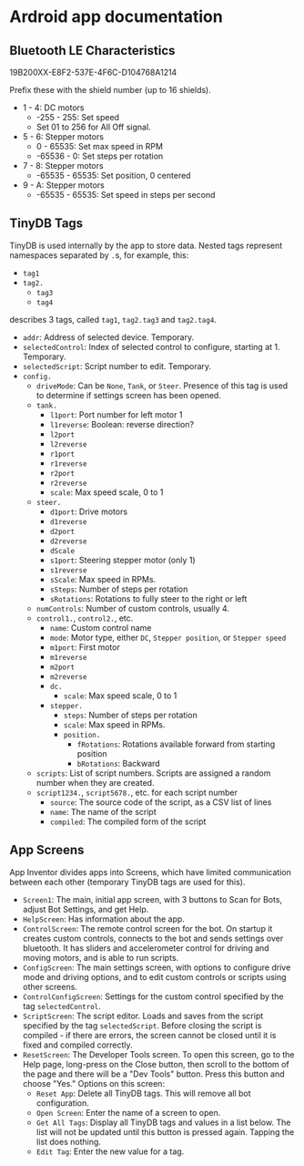 # Ardroid app documentation

## Bluetooth LE Characteristics
19B200XX-E8F2-537E-4F6C-D104768A1214

Prefix these with the shield number (up to 16 shields).

- 1 - 4: DC motors
  - -255 - 255: Set speed
  - Set 01 to 256 for All Off signal.
- 5 - 6: Stepper motors
  - 0 - 65535: Set max speed in RPM
  - -65536 - 0: Set steps per rotation
- 7 - 8: Stepper motors
  - -65535 - 65535: Set position, 0 centered
- 9 - A: Stepper motors
  - -65535 - 65535: Set speed in steps per second
  
## TinyDB Tags
TinyDB is used internally by the app to store data.
Nested tags represent namespaces separated by `.`s, for example, this:
- `tag1`
- `tag2.`
  - `tag3`
  - `tag4`

describes 3 tags, called `tag1`, `tag2.tag3` and `tag2.tag4`.

- `addr`: Address of selected device. Temporary.
- `selectedControl`: Index of selected control to configure, starting at 1. Temporary.
- `selectedScript`: Script number to edit. Temporary.
- `config.`
  - `driveMode`: Can be `None`, `Tank`, or `Steer`. Presence of this tag is used to determine if settings screen has been opened.
  - `tank.`
    - `l1port`: Port number for left motor 1
    - `l1reverse`: Boolean: reverse direction?
    - `l2port`
    - `l2reverse`
    - `r1port`
    - `r1reverse`
    - `r2port`
    - `r2reverse`
    - `scale`: Max speed scale, 0 to 1
  - `steer.`
    - `d1port`: Drive motors
    - `d1reverse`
    - `d2port`
    - `d2reverse`
    - `dScale`
    - `s1port`: Steering stepper motor (only 1)
    - `s1reverse`
    - `sScale`: Max speed in RPMs.
    - `sSteps`: Number of steps per rotation
    - `sRotations`: Rotations to fully steer to the right or left
  - `numControls`: Number of custom controls, usually 4.
  - `control1.`, `control2.`, etc.
    - `name`: Custom control name
    - `mode`: Motor type, either `DC`, `Stepper position`, or `Stepper speed`
    - `m1port`: First motor
    - `m1reverse`
    - `m2port`
    - `m2reverse`
    - `dc.`
      - `scale`: Max speed scale, 0 to 1
    - `stepper.`
      - `steps`: Number of steps per rotation
      - `scale`: Max speed in RPMs.
      - `position.`
        - `fRotations`: Rotations available forward from starting position
        - `bRotations`: Backward
  - `scripts`: List of script numbers. Scripts are assigned a random number when they are created.
  - `script1234.`, `script5678.`, etc. for each script number
    - `source`: The source code of the script, as a CSV list of lines
    - `name`: The name of the script
    - `compiled`: The compiled form of the script

## App Screens
App Inventor divides apps into Screens, which have limited communication between each other (temporary TinyDB tags are used for this).
- `Screen1`: The main, initial app screen, with 3 buttons to Scan for Bots, adjust Bot Settings, and get Help.
- `HelpScreen`: Has information about the app.
- `ControlScreen`: The remote control screen for the bot. On startup it creates custom controls, connects to the bot and sends settings over bluetooth. It has sliders and accelerometer control for driving and moving motors, and is able to run scripts.
- `ConfigScreen`: The main settings screen, with options to configure drive mode and driving options, and to edit custom controls or scripts using other screens.
- `ControlConfigScreen`: Settings for the custom control specified by the tag `selectedControl`.
- `ScriptScreen`: The script editor. Loads and saves from the script specified by the tag `selectedScript`. Before closing the script is compiled - if there are errors, the screen cannot be closed until it is fixed and compiled correctly.
- `ResetScreen`: The Developer Tools screen. To open this screen, go to the Help page, long-press on the Close button, then scroll to the bottom of the page and there will be a "Dev Tools" button. Press this button and choose "Yes." Options on this screen:
  - `Reset App`: Delete all TinyDB tags. This will remove all bot configuration.
  - `Open Screen`: Enter the name of a screen to open.
  - `Get All Tags`: Display all TinyDB tags and values in a list below. The list will not be updated until this button is pressed again. Tapping the list does nothing.
  - `Edit Tag`: Enter the new value for a tag.
